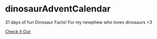 # dinosaurAdventCalendar

31 days of fun Dinosaur Facts! For my newphew who loves dinosaurs <3

<a href ="https://mhvue.github.io/dinosaurAdventCalendar/">Check it Out</a>